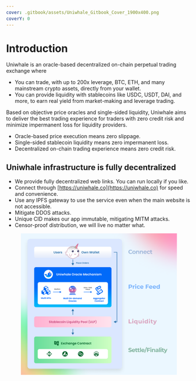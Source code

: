 ```yaml
---
cover: .gitbook/assets/Uniwhale_Gitbook_Cover_1900x400.png
coverY: 0
---
```


# Introduction

Uniwhale is an oracle-based decentralized on-chain perpetual trading exchange where <mark style="color:green;"></mark>&#x20;

* You can trade, with up to 200x leverage, BTC, ETH, and many mainstream crypto assets, directly from your wallet.
* You can provide liquidity with stablecoins like USDC, USDT, DAI, and more, to earn real yield from market-making and leverage trading.

Based on objective price oracles and single-sided liquidity, Uniwhale aims to deliver the best trading experience for traders with zero credit risk and minimize impermanent loss for liquidity providers.

* Oracle-based price execution means zero slippage.
* Single-sided stablecoin liquidity means zero impermanent loss.
* Decentralized on-chain trading experience means zero credit risk.

## Uniwhale infrastructure is fully decentralized

* We provide fully decentralized web links. You can run locally if you like.
* Connect through [https://uniwhale.co](https://uniwhale.co) for speed and convenience.
* Use any IPFS gateway to use the service even when the main website is not accessible.
* Mitigate DDOS attacks.
* Unique CID makes our app immutable, mitigating MITM attacks.
* Censor-proof distribution, we will live no matter what.

<figure><img src=".gitbook/assets/uniwhale_system_intro_chart (1).png" alt=""><figcaption></figcaption></figure>

###
